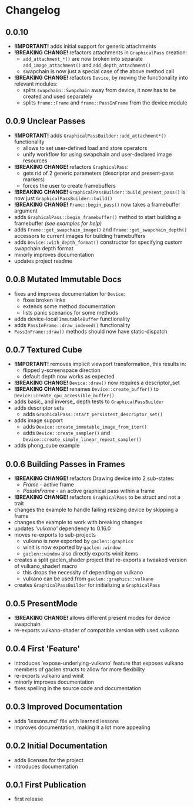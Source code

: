 # Changelog

## 0.0.10

- **!IMPORTANT!** adds initial support for generic attachments
- **!BREAKING CHANGE!** refactors attachments in `GraphicalPass` creation:
  - `add_attachment_*()` are now broken into separate `add_image_attachment()` and `add_depth_attachment()`
  - swapchain is now just a special case of the above method call
- **!BREAKING CHANGE!** refactors `Device`, by moving the functionality into relevant modules:
  - splits `swapchain::Swapchain` away from device, it now has to be created and used separately
  - splits `frame::Frame` and `frame::PassInFrame` from the device module

## 0.0.9 Unclear Passes

- **!IMPORTANT!** adds `GraphicalPassBuilder::add_attachment*()` functionality
  - allows to set user-defined load and store operators
  - unify workflow for using swapchain and user-declared image resources
- **!BREAKING CHANGE!** refactors `GraphicalPass`:
  - gets rid of 2 generic parameters (descriptor and present-pass markers)
  - forces the user to create framebuffers
- **!BREAKING CHANGE!** `GraphicalPassBuilder::build_present_pass()` is now just `GraphicalPassBuilder::build()`
- **!BREAKING CHANGE!** `Frame::begin_pass()` now takes a framebuffer argument
- adds `GraphicalPass::begin_framebuffer()` method to start building a framebuffer *(see examples for help)*
- adds `Frame::get_swapchain_image()` and `Frame::get_swapchain_depth()` accessors to current images for building framebuffers
- adds `Device::with_depth_format()` constructor for specifying custom swapchain depth format
- minorly improves documentation
- updates project readme

## 0.0.8 Mutated Immutable Docs

- fixes and improves documentation for `Device`:
  - fixes broken links
  - extends some method documentation
  - lists panic scenarios for some methods
- adds device-local `ImmutableBuffer` functionality
- adds `PassInFrame::draw_indexed()` functionality
- `PassInFrame::draw()` methods should now have static-dispatch

## 0.0.7 Textured Cube

- **!IMPORTANT!** removes implicit viewport transformation, this results in:
  - flipped y-screenspace direction
  - default depth now works as expected
- **!BREAKING CHANGE!** `Device::draw()` now requires a descriptor_set
- **!BREAKING CHANGE!** renames `Device::create_buffer()` to `Device::create_cpu_accessible_buffer()`
- adds basic_ and inverse_ depth tests to `GraphicalPassBuilder`
- adds descriptor sets
  - adds `GraphicalPass::start_persistent_descriptor_set()`
- adds image support
  - adds `Device::create_immutable_image_from_iter()`
  - adds `Device::create_sampler()` and `Device::create_simple_linear_repeat_sampler()`
- adds phong_cube example

## 0.0.6 Building Passes in Frames

- **!BREAKING CHANGE!** refactors Drawing device into 2 sub-states:
  - *Frame* - active frame
  - *PassInFrame* - an active graphical pass within a frame
- **!BREAKING CHANGE!** refactors `GraphicalPass` to be struct and not a trait
- changes the example to handle failing resizing device by skipping a frame
- changes the example to work with breaking changes
- updates *'vulkano'* dependency to 0.16.0
- moves re-exports to sub-projects
  - vulkano is now exported by `gaclen::graphics`
  - winit is now exported by `gaclen::window`
  - `gaclen::window` also directly exports winit items
- creates a split gaclen_shader project that re-exports a tweaked version of vulkano_shader! macro
  - this drops the necessity of depending on vulkano
  - vulkano can be used from `gaclen::graphics::vulkano`
- creates `GraphicalPassBuilder` for initializing a `GraphicalPass`

## 0.0.5 PresentMode

- **!BREAKING CHANGE!** allows different present modes for device swapchain
- re-exports vulkano-shader of compatible version with used vulkano

## 0.0.4 First 'Feature'

- introduces 'expose-underlying-vulkano' feature that exposes vulkano members of gaclen structs to allow for more flexibility
- re-exports vulkano and winit
- minorly improves documentation
- fixes spelling in the source code and documentation

## 0.0.3 Improved Documentation

- adds 'lessons.md' file with learned lessons
- improves documentation, making it a lot more appealing

## 0.0.2 Initial Documentation

- adds licenses for the project
- introduces documentation

## 0.0.1 First Publication

- first release
